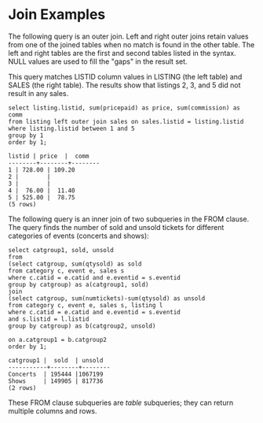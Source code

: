 # Join Examples<a name="r_Join_examples"></a>

The following query is an outer join\. Left and right outer joins retain values from one of the joined tables when no match is found in the other table\. The left and right tables are the first and second tables listed in the syntax\. NULL values are used to fill the "gaps" in the result set\.

This query matches LISTID column values in LISTING \(the left table\) and SALES \(the right table\)\. The results show that listings 2, 3, and 5 did not result in any sales\.

```
select listing.listid, sum(pricepaid) as price, sum(commission) as comm
from listing left outer join sales on sales.listid = listing.listid
where listing.listid between 1 and 5
group by 1
order by 1;

listid | price  |  comm
--------+--------+--------
1 | 728.00 | 109.20
2 |        |
3 |        |
4 |  76.00 |  11.40
5 | 525.00 |  78.75
(5 rows)
```

The following query is an inner join of two subqueries in the FROM clause\. The query finds the number of sold and unsold tickets for different categories of events \(concerts and shows\):

```
select catgroup1, sold, unsold
from
(select catgroup, sum(qtysold) as sold
from category c, event e, sales s
where c.catid = e.catid and e.eventid = s.eventid
group by catgroup) as a(catgroup1, sold)
join
(select catgroup, sum(numtickets)-sum(qtysold) as unsold
from category c, event e, sales s, listing l
where c.catid = e.catid and e.eventid = s.eventid
and s.listid = l.listid
group by catgroup) as b(catgroup2, unsold)

on a.catgroup1 = b.catgroup2
order by 1;

catgroup1 |  sold  | unsold
-----------+--------+--------
Concerts  | 195444 |1067199
Shows     | 149905 | 817736
(2 rows)
```

These FROM clause subqueries are *table* subqueries; they can return multiple columns and rows\.